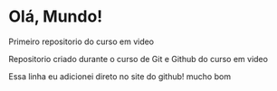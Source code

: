 # Olá, Mundo!
Primeiro repositorio do curso em video

Repositorio criado durante o curso de Git e Github do curso em video

Essa linha eu adicionei direto no site do github! mucho bom
